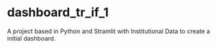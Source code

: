 # dashboard_tr_if_1
A project based in Python and Stramlit with Institutional Data to create a initial dashboard. 
